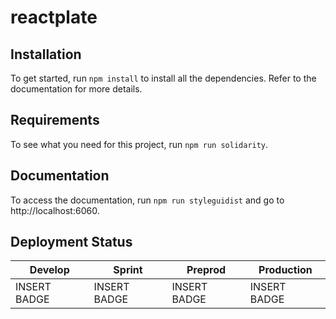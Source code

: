 # reactplate

## Installation

To get started, run `npm install` to install all the dependencies.
Refer to the documentation for more details.

## Requirements

To see what you need for this project, run `npm run solidarity`.

## Documentation

To access the documentation, run `npm run styleguidist` and go to http://localhost:6060.

## Deployment Status

| Develop      | Sprint       | Preprod      | Production   |
| ------------ | ------------ | ------------ | ------------ |
| INSERT BADGE | INSERT BADGE | INSERT BADGE | INSERT BADGE |
